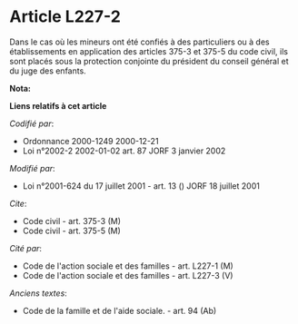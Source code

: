 # Article L227-2

Dans le cas où les mineurs ont été confiés à des particuliers ou à des établissements en application des articles 375-3 et
375-5 du code civil, ils sont placés sous la protection conjointe du président du conseil général et du juge des enfants.

**Nota:**



**Liens relatifs à cet article**

_Codifié par_:

  - Ordonnance 2000-1249 2000-12-21
  - Loi n°2002-2 2002-01-02 art. 87 JORF 3 janvier 2002

_Modifié par_:

  - Loi n°2001-624 du 17 juillet 2001 - art. 13 () JORF 18 juillet 2001

_Cite_:

  - Code civil - art. 375-3 (M)
  - Code civil - art. 375-5 (M)

_Cité par_:

  - Code de l'action sociale et des familles - art. L227-1 (M)
  - Code de l'action sociale et des familles - art. L227-3 (V)

_Anciens textes_:

  - Code de la famille et de l'aide sociale. - art. 94 (Ab)
